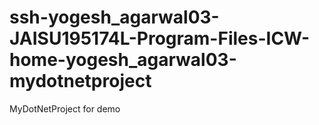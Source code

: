# ssh-yogesh_agarwal03-JAISU195174L-Program-Files-ICW-home-yogesh_agarwal03-mydotnetproject
MyDotNetProject for demo
